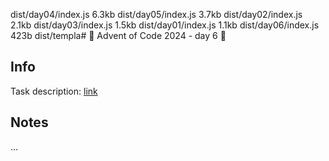 

  dist/day04/index.js          6.3kb
  dist/day05/index.js          3.7kb
  dist/day02/index.js          2.1kb
  dist/day03/index.js          1.5kb
  dist/day01/index.js          1.1kb
  dist/day06/index.js          423b 
  dist/templa# 🎄 Advent of Code 2024 - day 6 🎄

## Info

Task description: [link](https://adventofcode.com/2024/day/6)

## Notes

...